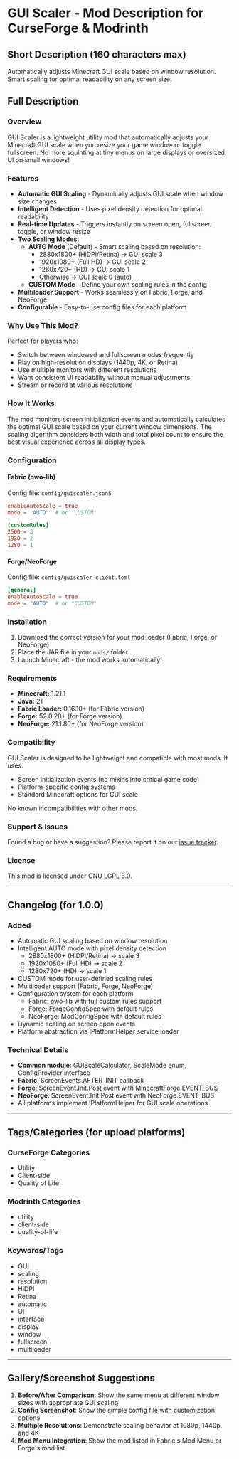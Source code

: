 # GUI Scaler - Mod Description for CurseForge & Modrinth

## Short Description (160 characters max)
Automatically adjusts Minecraft GUI scale based on window resolution. Smart scaling for optimal readability on any screen size.

## Full Description

### Overview
GUI Scaler is a lightweight utility mod that automatically adjusts your Minecraft GUI scale when you resize your game window or toggle fullscreen. No more squinting at tiny menus on large displays or oversized UI on small windows!

### Features
- **Automatic GUI Scaling** - Dynamically adjusts GUI scale when window size changes
- **Intelligent Detection** - Uses pixel density detection for optimal readability
- **Real-time Updates** - Triggers instantly on screen open, fullscreen toggle, or window resize
- **Two Scaling Modes**:
  - **AUTO Mode** (Default) - Smart scaling based on resolution:
    - 2880x1800+ (HiDPI/Retina) → GUI scale 3
    - 1920x1080+ (Full HD) → GUI scale 2
    - 1280x720+ (HD) → GUI scale 1
    - Otherwise → GUI scale 0 (auto)
  - **CUSTOM Mode** - Define your own scaling rules in the config
- **Multiloader Support** - Works seamlessly on Fabric, Forge, and NeoForge
- **Configurable** - Easy-to-use config files for each platform

### Why Use This Mod?
Perfect for players who:
- Switch between windowed and fullscreen modes frequently
- Play on high-resolution displays (1440p, 4K, or Retina)
- Use multiple monitors with different resolutions
- Want consistent UI readability without manual adjustments
- Stream or record at various resolutions

### How It Works
The mod monitors screen initialization events and automatically calculates the optimal GUI scale based on your current window dimensions. The scaling algorithm considers both width and total pixel count to ensure the best visual experience across all display types.

### Configuration

#### Fabric (owo-lib)
Config file: `config/guiscaler.json5`

```toml
enableAutoScale = true
mode = "AUTO"  # or "CUSTOM"

[customRules]
2560 = 3
1920 = 2
1280 = 1
```

#### Forge/NeoForge
Config file: `config/guiscaler-client.toml`

```toml
[general]
enableAutoScale = true
mode = "AUTO"  # or "CUSTOM"
```

### Installation
1. Download the correct version for your mod loader (Fabric, Forge, or NeoForge)
2. Place the JAR file in your `mods/` folder
3. Launch Minecraft - the mod works automatically!

### Requirements
- **Minecraft:** 1.21.1
- **Java:** 21
- **Fabric Loader:** 0.16.10+ (for Fabric version)
- **Forge:** 52.0.28+ (for Forge version)
- **NeoForge:** 21.1.80+ (for NeoForge version)

### Compatibility
GUI Scaler is designed to be lightweight and compatible with most mods. It uses:
- Screen initialization events (no mixins into critical game code)
- Platform-specific config systems
- Standard Minecraft options for GUI scale

No known incompatibilities with other mods.

### Support & Issues
Found a bug or have a suggestion? Please report it on our [issue tracker](https://gitea.zendovo.eu/minecraft/gui-scaler-mod/issues).

### License
This mod is licensed under GNU LGPL 3.0.

---

## Changelog (for 1.0.0)

### Added
- Automatic GUI scaling based on window resolution
- Intelligent AUTO mode with pixel density detection
  - 2880x1800+ (HiDPI/Retina) → scale 3
  - 1920x1080+ (Full HD) → scale 2
  - 1280x720+ (HD) → scale 1
- CUSTOM mode for user-defined scaling rules
- Multiloader support (Fabric, Forge, NeoForge)
- Configuration system for each platform
  - Fabric: owo-lib with full custom rules support
  - Forge: ForgeConfigSpec with default rules
  - NeoForge: ModConfigSpec with default rules
- Dynamic scaling on screen open events
- Platform abstraction via IPlatformHelper service loader

### Technical Details
- **Common module**: GUIScaleCalculator, ScaleMode enum, ConfigProvider interface
- **Fabric**: ScreenEvents.AFTER_INIT callback
- **Forge**: ScreenEvent.Init.Post event with MinecraftForge.EVENT_BUS
- **NeoForge**: ScreenEvent.Init.Post event with NeoForge.EVENT_BUS
- All platforms implement IPlatformHelper for GUI scale operations

---

## Tags/Categories (for upload platforms)

### CurseForge Categories
- Utility
- Client-side
- Quality of Life

### Modrinth Categories
- utility
- client-side
- quality-of-life

### Keywords/Tags
- GUI
- scaling
- resolution
- HiDPI
- Retina
- automatic
- UI
- interface
- display
- window
- fullscreen
- multiloader

---

## Gallery/Screenshot Suggestions

1. **Before/After Comparison**: Show the same menu at different window sizes with appropriate GUI scaling
2. **Config Screenshot**: Show the simple config file with customization options
3. **Multiple Resolutions**: Demonstrate scaling behavior at 1080p, 1440p, and 4K
4. **Mod Menu Integration**: Show the mod listed in Fabric's Mod Menu or Forge's mod list
